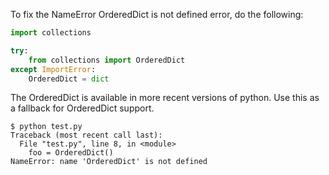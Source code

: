 To fix the NameError OrderedDict is not defined error, do the following:
```python
import collections

try:
    from collections import OrderedDict
except ImportError:
    OrderedDict = dict
```

The OrderedDict is available in more recent versions of python. Use this as a fallback for OrderedDict support.
```
$ python test.py
Traceback (most recent call last):
  File "test.py", line 8, in <module>
    foo = OrderedDict()
NameError: name 'OrderedDict' is not defined
```